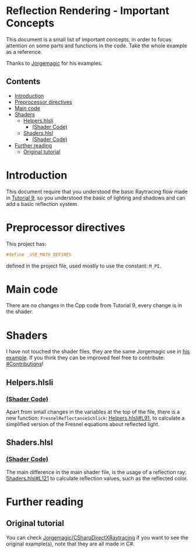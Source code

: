 # Reflection Rendering  - Important Concepts
This document is a small list of important concepts, in order to focus attention on some parts and functions in the code. Take the whole example as a reference.

Thanks to [Jorgemagic](https://github.com/Jorgemagic) for his examples.

## Contents
- [Introduction](#introduction)
- [Preprocessor directives](#preprocessor-directives)
- [Main code](#main-code)
- [Shaders](#shaders)
  - [Helpers.hlsli](#helpershlsli)
    - [(Shader Code)](#shader-code)
  - [Shaders.hlsl](#shadershlsl)
    - [(Shader Code)](#shader-code-1)
- [Further reading](#further-reading)
  - [Original tutorial](#original-tutorial)

# Introduction
This document require that you understood the basic Raytracing flow made in [Tutorial 9](https://github.com/ScrappyCocco/DirectX-DXR-Tutorials/tree/master/09-Shadow), so you understood the basic of lighting and shadows and can add a basic reflection system.

# Preprocessor directives
This project has:
```cpp
#define _USE_MATH_DEFINES
```
defined in the project file, used mostly to use the constant: `M_PI`.

# Main code
There are no changes in the Cpp code from Tutorial 9, every change is in the shader.

# Shaders
I have not touched the shader files, they are the same Jorgemagic use in [his example](https://github.com/Jorgemagic/CSharpDirectXRaytracing/tree/master/18-Reflection/Data). If you think they can be improved feel free to contribute: [#Contributions](https://github.com/ScrappyCocco/DirectX-DXR-Tutorials#issues--contributions)!

## Helpers.hlsli
### [(Shader Code)](https://github.com/ScrappyCocco/DirectX-DXR-Tutorials/blob/master/10-Reflection/Project/shaders/Helpers.hlsli)

Apart from small changes in the variables at the top of the file, there is a new function: `FresnelReflectanceSchlick`: [Helpers.hlsli#L91](https://github.com/ScrappyCocco/DirectX-DXR-Tutorials/blob/master/10-Reflection/Project/shaders/Helpers.hlsli#L91), to calculate a simplified version of the Fresnel equations about reflected light.

## Shaders.hlsl
### [(Shader Code)](https://github.com/ScrappyCocco/DirectX-DXR-Tutorials/blob/master/10-Reflection/Project/shaders/Shaders.hlsl)

The main difference in the main shader file, is the usage of a reflection ray: [Shaders.hlsl#L121](https://github.com/ScrappyCocco/DirectX-DXR-Tutorials/blob/master/10-Reflection/Project/shaders/Shaders.hlsl#L121) to calculate reflection values, such as the reflected color.

# Further reading

## Original tutorial
You can check [Jorgemagic/CSharpDirectXRaytracing](https://github.com/Jorgemagic/CSharpDirectXRaytracing) if you want to see the original example(s), note that they are all made in C#.
